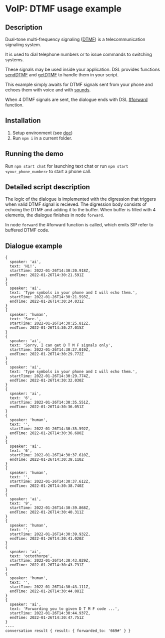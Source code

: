 # VoIP: DTMF usage example

## Description

Dual-tone multi-frequency signaling ([DTMF](https://en.wikipedia.org/wiki/Dual-tone_multi-frequency_signaling)) is a telecommunication signaling system.

It is used to dial telephone numbers or to issue commands to switching systems.

These signals may be used inside your application.
DSL provides functions [sendDTMF](https://docs.dasha.ai/en-us/default/dasha-script-language/built-in-functions#senddtmf) and [getDTMF](https://docs.dasha.ai/en-us/default/dasha-script-language/built-in-functions#getdtmf) to handle them in your script.

This example simply awaits for DTMF signals sent from your phone and echoes them with voice and with [sounds](https://en.wikipedia.org/wiki/Dual-tone_multi-frequency_signaling#Keypad).

When 4 DTMF signals are sent, the dialogue ends with DSL [#forward](https://docs.dasha.ai/en-us/default/dasha-script-language/built-in-functions#forward) function.

## Installation

1. Setup environment (see [doc](https://docs.dasha.ai/en-us/default/setup-enviroment/))
1. Run `npm i` in a current folder.

## Running the demo

Run `npm start chat` for launching text chat or run `npm start <your_phone_number>` to start a phone call.


## Detailed script description

The logic of the dialogue is implemented with the digression that triggers when valid DTMF signal is recieved.
The digression body consists of echoing the DTMF and adding it to the buffer.
When buffer is filled with 4 elements, the dialogue finishes in node `forward`.

In node `forward` the #forward function is called, which emits SIP refer to buffered DTMF code.

## Dialogue example

```
{
  speaker: 'ai',
  text: 'Hi!',
  startTime: 2022-01-26T14:30:20.918Z,
  endTime: 2022-01-26T14:30:21.591Z
}
{
  speaker: 'ai',
  text: 'Type symbols in your phone and I will echo them.',
  startTime: 2022-01-26T14:30:21.593Z,
  endTime: 2022-01-26T14:30:24.031Z
}
{
  speaker: 'human',
  text: 'Sure.',
  startTime: 2022-01-26T14:30:25.812Z,
  endTime: 2022-01-26T14:30:27.015Z
}
{
  speaker: 'ai',
  text: 'Sorry, I can get D T M F signals only',
  startTime: 2022-01-26T14:30:27.019Z,
  endTime: 2022-01-26T14:30:29.772Z
}
{
  speaker: 'ai',
  text: 'Type symbols in your phone and I will echo them.',
  startTime: 2022-01-26T14:30:29.774Z,
  endTime: 2022-01-26T14:30:32.030Z
}
{
  speaker: 'ai',
  text: '6',
  startTime: 2022-01-26T14:30:35.551Z,
  endTime: 2022-01-26T14:30:36.051Z
}
{
  speaker: 'human',
  text: '',
  startTime: 2022-01-26T14:30:35.592Z,
  endTime: 2022-01-26T14:30:36.680Z
}
{
  speaker: 'ai',
  text: '6',
  startTime: 2022-01-26T14:30:37.610Z,
  endTime: 2022-01-26T14:30:38.110Z
}
{
  speaker: 'human',
  text: '',
  startTime: 2022-01-26T14:30:37.612Z,
  endTime: 2022-01-26T14:30:38.740Z
}
{
  speaker: 'ai',
  text: '9',
  startTime: 2022-01-26T14:30:39.868Z,
  endTime: 2022-01-26T14:30:40.311Z
}
{
  speaker: 'human',
  text: '',
  startTime: 2022-01-26T14:30:39.932Z,
  endTime: 2022-01-26T14:30:41.020Z
}
{
  speaker: 'ai',
  text: 'octothorpe',
  startTime: 2022-01-26T14:30:43.029Z,
  endTime: 2022-01-26T14:30:43.731Z
}
{
  speaker: 'human',
  text: '',
  startTime: 2022-01-26T14:30:43.111Z,
  endTime: 2022-01-26T14:30:44.081Z
}
{
  speaker: 'ai',
  text: 'Forwarding you to given D T M F code ...',
  startTime: 2022-01-26T14:30:44.937Z,
  endTime: 2022-01-26T14:30:47.751Z
}
----
conversation result { result: { forwarded_to: '669#' } }
```